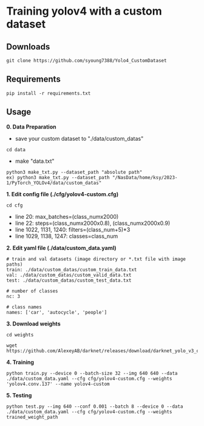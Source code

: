 # Training yolov4 with a custom dataset

## Downloads
```
git clone https://github.com/syoung7388/Yolo4_CustomDataset
```

## Requirements
```
pip install -r requirements.txt
```

## Usage

**0. Data Preparation**
- save your custom dataset to "./data/custom_datas"
```
cd data
```
- make "data.txt"
```
python3 make_txt.py --dataset_path "absolute path" 
ex) python3 make_txt.py --dataset_path "/NasData/home/ksy/2023-1/PyTorch_YOLOv4/data/custom_datas"
```

**1. Edit config file (./cfg/yolov4-custom.cfg)**
```
cd cfg
```
- line 20: max_batches=(class_numx2000)
- line 22: steps=(class_numx2000x0.8), (class_numx2000x0.9)
- line 1022, 1131, 1240: filters=(class_num+5)*3
- line 1029, 1138, 1247: classes=class_num 

**2. Edit yaml file (./data/custom_data.yaml)**
```
# train and val datasets (image directory or *.txt file with image paths)
train: ./data/custom_datas/custom_train_data.txt  
val: ./data/custom_datas/custom_valid_data.txt  
test: ./data/custom_datas/custom_test_data.txt

# number of classes
nc: 3

# class names
names: ['car', 'autocycle', 'people']

```

**3. Download weights**
```
cd weights
```
```
wget https://github.com/AlexeyAB/darknet/releases/download/darknet_yolo_v3_optimal/yolov4.conv.137
```

**4. Training**

```
python train.py --device 0 --batch-size 32 --img 640 640 --data ./data/custom_data.yaml --cfg cfg/yolov4-custom.cfg --weights 'yolov4.conv.137' --name yolov4-custom
```

**5. Testing**

```
python test.py --img 640 --conf 0.001 --batch 8 --device 0 --data ./data/custom_data.yaml --cfg cfg/yolov4-custom.cfg --weights trained_weight_path
```
